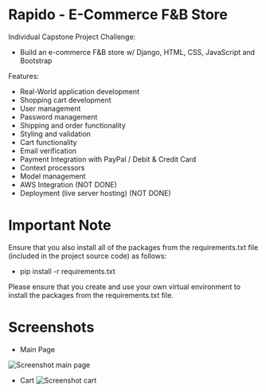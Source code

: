 # Rapido - E-Commerce F&B Store


Individual Capstone Project Challenge:
- Build an e-commerce F&B store w/ Django, HTML, CSS, JavaScript and Bootstrap

Features:
- Real-World application development
- Shopping cart development
- User management
- Password management
- Shipping and order functionality
- Styling and validation
- Cart functionality
- Email verification
- Payment Integration with PayPal / Debit & Credit Card
- Context processors
- Model management
- AWS Integration (NOT DONE)
- Deployment (live server hosting) (NOT DONE)

# Important Note

Ensure that you also install all of the packages from the requirements.txt file (included in the project source code) as follows:

- pip install -r requirements.txt

Please ensure that you create and use your own virtual environment to install the packages from the requirements.txt file.

# Screenshots

- Main Page

![Screenshot main page](https://github.com/tannelson21121/rapido/assets/127757372/965c626e-a5ec-45c8-84a9-305377aed6a8)

- Cart
![Screenshot cart](https://github.com/tannelson21121/rapido/assets/127757372/ec763878-7543-4724-b7de-956af222ed4f)















